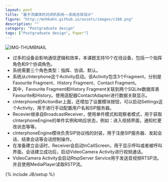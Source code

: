 ```yaml
---
layout: post
title: "基于流媒体的对讲机系统——系统总体设计"
figure: "http://mnhkahn.github.io/assets/images/c168.png"
description: ""
category: "Postgraduate design"
tags: ["Postgraduate design", Paper"]
---
```


![IMG-THUMBNAIL](http://cyeam.qiniudn.com/framework.png)

+ 过多的设备会影响通信逻辑和效率，本课题支持10个在线设备，包括一个指挥角色和9个协调角色。
+ 系统需要三个角色类型：指挥、协调、默认。
+ 系统从cInterphone这个Activity启动。该Activity包含3个Fragment，分别是Favourite Fragment、History Fragment、Contact Fragment。
+ 其中，Favourite Fragment和History Fragment关联到两个SQLite数据库表Favourite和History。使用适配器ContactAdapter进行数据关联显示。
+ cInterphone的ActionBar上面，还增加了设置模块按钮，可以启动Settings这个Activity，用于进行手动配置用户名和SIP服务器。
+ Recevier继承自BroadcastReceiver，使用单件模式和观察者模式，用于获取cInterphoneEngine的单件实例和响应状态，例如：进入视频界面，通知栏更改状态等等。
+ cInterphoneEngine模块负责SIP协议栈的封装，用于注册SIP服务器、发起会话、结束会话等会话控制操作。
+ 在准备建立会话时，Receiver会启动InCallScreen，用于显示呼叫或者被呼叫界面。会话建立成功后，启动VideoCamera Activity进行视频通话。
+ VideoCamera Activity会启动RtspServer Service用于发送音视频RTSP流。并且使用MediaPlayer读取RSTP流。

{% include JB/setup %}